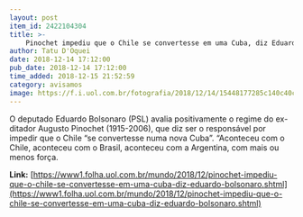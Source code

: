 ```yaml
---
layout: post
item_id: 2422104304
title: >-
    Pinochet impediu que o Chile se convertesse em uma Cuba, diz Eduardo Bolsonaro
author: Tatu D'Oquei
date: 2018-12-14 17:12:00
pub_date: 2018-12-14 17:12:00
time_added: 2018-12-15 21:52:59
category: avisamos
image: https://f.i.uol.com.br/fotografia/2018/12/14/15448177285c140c40ccb55_1544817728_3x2_rt.jpg
---
```


O deputado Eduardo Bolsonaro (PSL) avalia positivamente o regime do ex-ditador Augusto Pinochet (1915-2006), que diz ser o responsável por impedir que o Chile “se convertesse numa nova Cuba”. “Aconteceu com o Chile, aconteceu com o Brasil, aconteceu com a Argentina, com mais ou menos força.

**Link:** [https://www1.folha.uol.com.br/mundo/2018/12/pinochet-impediu-que-o-chile-se-convertesse-em-uma-cuba-diz-eduardo-bolsonaro.shtml](https://www1.folha.uol.com.br/mundo/2018/12/pinochet-impediu-que-o-chile-se-convertesse-em-uma-cuba-diz-eduardo-bolsonaro.shtml)

